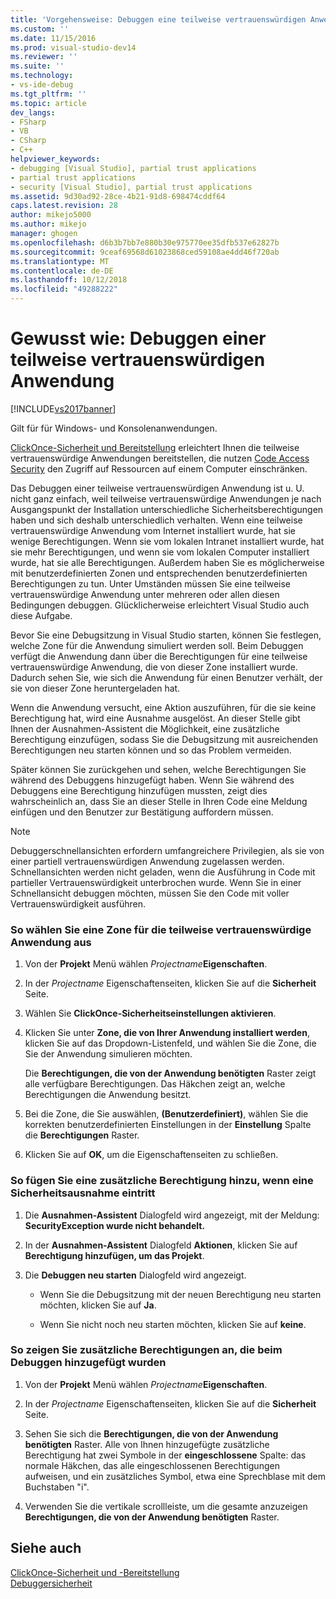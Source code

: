 ```yaml
---
title: 'Vorgehensweise: Debuggen eine teilweise vertrauenswürdigen Anwendung | Microsoft-Dokumentation'
ms.custom: ''
ms.date: 11/15/2016
ms.prod: visual-studio-dev14
ms.reviewer: ''
ms.suite: ''
ms.technology:
- vs-ide-debug
ms.tgt_pltfrm: ''
ms.topic: article
dev_langs:
- FSharp
- VB
- CSharp
- C++
helpviewer_keywords:
- debugging [Visual Studio], partial trust applications
- partial trust applications
- security [Visual Studio], partial trust applications
ms.assetid: 9d30ad92-28ce-4b21-91d8-698474cddf64
caps.latest.revision: 28
author: mikejo5000
ms.author: mikejo
manager: ghogen
ms.openlocfilehash: d6b3b7bb7e880b30e975770ee35dfb537e62827b
ms.sourcegitcommit: 9ceaf69568d61023868ced59108ae4dd46f720ab
ms.translationtype: MT
ms.contentlocale: de-DE
ms.lasthandoff: 10/12/2018
ms.locfileid: "49288222"
---
```

# <a name="how-to-debug-a-partial-trust-application"></a>Gewusst wie: Debuggen einer teilweise vertrauenswürdigen Anwendung
[!INCLUDE[vs2017banner](../includes/vs2017banner.md)]

Gilt für für Windows- und Konsolenanwendungen.  
  
 [ClickOnce-Sicherheit und Bereitstellung](../deployment/clickonce-security-and-deployment.md) erleichtert Ihnen die teilweise vertrauenswürdige Anwendungen bereitstellen, die nutzen [Code Access Security](http://msdn.microsoft.com/library/859af632-c80d-4736-8d6f-1e01b09ce127) den Zugriff auf Ressourcen auf einem Computer einschränken.  
  
 Das Debuggen einer teilweise vertrauenswürdigen Anwendung ist u. U. nicht ganz einfach, weil teilweise vertrauenswürdige Anwendungen je nach Ausgangspunkt der Installation unterschiedliche Sicherheitsberechtigungen haben und sich deshalb unterschiedlich verhalten. Wenn eine teilweise vertrauenswürdige Anwendung vom Internet installiert wurde, hat sie wenige Berechtigungen. Wenn sie vom lokalen Intranet installiert wurde, hat sie mehr Berechtigungen, und wenn sie vom lokalen Computer installiert wurde, hat sie alle Berechtigungen. Außerdem haben Sie es möglicherweise mit benutzerdefinierten Zonen und entsprechenden benutzerdefinierten Berechtigungen zu tun. Unter Umständen müssen Sie eine teilweise vertrauenswürdige Anwendung unter mehreren oder allen diesen Bedingungen debuggen. Glücklicherweise erleichtert Visual Studio auch diese Aufgabe.  
  
 Bevor Sie eine Debugsitzung in Visual Studio starten, können Sie festlegen, welche Zone für die Anwendung simuliert werden soll. Beim Debuggen verfügt die Anwendung dann über die Berechtigungen für eine teilweise vertrauenswürdige Anwendung, die von dieser Zone installiert wurde. Dadurch sehen Sie, wie sich die Anwendung für einen Benutzer verhält, der sie von dieser Zone heruntergeladen hat.  
  
 Wenn die Anwendung versucht, eine Aktion auszuführen, für die sie keine Berechtigung hat, wird eine Ausnahme ausgelöst. An dieser Stelle gibt Ihnen der Ausnahmen-Assistent die Möglichkeit, eine zusätzliche Berechtigung einzufügen, sodass Sie die Debugsitzung mit ausreichenden Berechtigungen neu starten können und so das Problem vermeiden.  
  
 Später können Sie zurückgehen und sehen, welche Berechtigungen Sie während des Debuggens hinzugefügt haben. Wenn Sie während des Debuggens eine Berechtigung hinzufügen mussten, zeigt dies wahrscheinlich an, dass Sie an dieser Stelle in Ihren Code eine Meldung einfügen und den Benutzer zur Bestätigung auffordern müssen.  
  
> [!NOTE]
>  Debuggerschnellansichten erfordern umfangreichere Privilegien, als sie von einer partiell vertrauenswürdigen Anwendung zugelassen werden. Schnellansichten werden nicht geladen, wenn die Ausführung in Code mit partieller Vertrauenswürdigkeit unterbrochen wurde. Wenn Sie in einer Schnellansicht debuggen möchten, müssen Sie den Code mit voller Vertrauenswürdigkeit ausführen.  
  
### <a name="to-choose-a-zone-for-your-partial-trust-application"></a>So wählen Sie eine Zone für die teilweise vertrauenswürdige Anwendung aus  
  
1.  Von der **Projekt** Menü wählen _Projectname_**Eigenschaften**.  
  
2.  In der *Projectname* Eigenschaftenseiten, klicken Sie auf die **Sicherheit** Seite.  
  
3.  Wählen Sie **ClickOnce-Sicherheitseinstellungen aktivieren**.  
  
4.  Klicken Sie unter **Zone, die von Ihrer Anwendung installiert werden**, klicken Sie auf das Dropdown-Listenfeld, und wählen Sie die Zone, die Sie der Anwendung simulieren möchten.  
  
     Die **Berechtigungen, die von der Anwendung benötigten** Raster zeigt alle verfügbare Berechtigungen. Das Häkchen zeigt an, welche Berechtigungen die Anwendung besitzt.  
  
5.  Bei die Zone, die Sie auswählen, **(Benutzerdefiniert)**, wählen Sie die korrekten benutzerdefinierten Einstellungen in der **Einstellung** Spalte die **Berechtigungen** Raster.  
  
6.  Klicken Sie auf **OK**, um die Eigenschaftenseiten zu schließen.  
  
### <a name="to-add-an-extra-permission-when-a-security-exception-occurs"></a>So fügen Sie eine zusätzliche Berechtigung hinzu, wenn eine Sicherheitsausnahme eintritt  
  
1.  Die **Ausnahmen-Assistent** Dialogfeld wird angezeigt, mit der Meldung: **SecurityException wurde nicht behandelt.**  
  
2.  In der **Ausnahmen-Assistent** Dialogfeld **Aktionen**, klicken Sie auf **Berechtigung hinzufügen, um das Projekt**.  
  
3.  Die **Debuggen neu starten** Dialogfeld wird angezeigt.  
  
    -   Wenn Sie die Debugsitzung mit der neuen Berechtigung neu starten möchten, klicken Sie auf **Ja**.  
  
    -   Wenn Sie nicht noch neu starten möchten, klicken Sie auf **keine**.  
  
### <a name="to-view-extra-permissions-added-while-debugging"></a>So zeigen Sie zusätzliche Berechtigungen an, die beim Debuggen hinzugefügt wurden  
  
1.  Von der **Projekt** Menü wählen _Projectname_**Eigenschaften**.  
  
2.  In der *Projectname* Eigenschaftenseiten, klicken Sie auf die **Sicherheit** Seite.  
  
3.  Sehen Sie sich die **Berechtigungen, die von der Anwendung benötigten** Raster. Alle von Ihnen hinzugefügte zusätzliche Berechtigung hat zwei Symbole in der **eingeschlossene** Spalte: das normale Häkchen, das alle eingeschlossenen Berechtigungen aufweisen, und ein zusätzliches Symbol, etwa eine Sprechblase mit dem Buchstaben "i".  
  
4.  Verwenden Sie die vertikale scrollleiste, um die gesamte anzuzeigen **Berechtigungen, die von der Anwendung benötigten** Raster.  
  
## <a name="see-also"></a>Siehe auch  
 [ClickOnce-Sicherheit und -Bereitstellung](../deployment/clickonce-security-and-deployment.md)   
 [Debuggersicherheit](../debugger/debugger-security.md)



